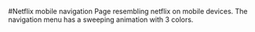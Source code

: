 #Netflix mobile navigation
Page resembling netflix on mobile devices. The navigation menu has a sweeping animation with 3 colors.
